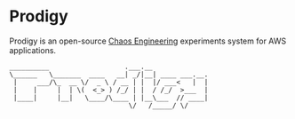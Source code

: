 Prodigy
===
Prodigy is an open-source [Chaos Engineering](http://principlesofchaos.org/) experiments system for AWS applications.

```
__________                   .___.__              
\______   \_______  ____   __| _/|__| ____ ___.__.
 |     ___/\_  __ \/  _ \ / __ | |  |/ ___<   |  |
 |    |     |  | \(  <_> ) /_/ | |  / /_/  >___  |
 |____|     |__|   \____/\____ | |__\___  // ____|
                              \/   /_____/ \/     
```
